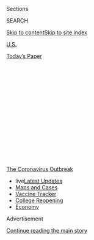 <div id="app">

<div>

<div>

<div>

<div class="NYTAppHideMasthead css-1q2w90k e1suatyy0">

<div class="section css-ui9rw0 e1suatyy2">

<div class="css-eph4ug er09x8g0">

<div class="css-6n7j50">

</div>

<span class="css-1dv1kvn">Sections</span>

<div class="css-10488qs">

<span class="css-1dv1kvn">SEARCH</span>

</div>

[Skip to content](#site-content)[Skip to site
index](#site-index)

</div>

<div id="masthead-section-label" class="css-1wr3we4 eaxe0e00">

[U.S.](https://www.nytimes3xbfgragh.onion/section/us)

</div>

<div class="css-10698na e1huz5gh0">

</div>

</div>

<div id="masthead-bar-one" class="section hasLinks css-15hmgas e1csuq9d3">

<div class="css-uqyvli e1csuq9d0">

</div>

<div class="css-1uqjmks e1csuq9d1">

</div>

<div class="css-9e9ivx">

[](https://myaccount.nytimes3xbfgragh.onion/auth/login?response_type=cookie&client_id=vi)

</div>

<div class="css-1bvtpon e1csuq9d2">

[Today’s
Paper](https://www.nytimes3xbfgragh.onion/section/todayspaper)

</div>

</div>

</div>

</div>

<div data-aria-hidden="false">

<div id="site-content" data-role="main">

<div>

<div class="css-1aor85t" style="opacity:0.000000001;z-index:-1;visibility:hidden">

<div class="css-1hqnpie">

<div class="css-epjblv">

<span class="css-17xtcya">[U.S.](/section/us)</span><span class="css-x15j1o">|</span><span class="css-fwqvlz">Georgia,
Tennessee and South Carolina Say Businesses Can Reopen
Soon</span>

</div>

<div class="css-k008qs">

<div class="css-1iwv8en">

<span class="css-18z7m18"></span>

<div>

</div>

</div>

<span class="css-1n6z4y">https://nyti.ms/2VrYQl3</span>

<div class="css-1705lsu">

<div class="css-4xjgmj">

<div class="css-4skfbu" data-role="toolbar" data-aria-label="Social Media Share buttons, Save button, and Comments Panel with current comment count" data-testid="share-tools">

  - 
  - 
  - 
  - 
    
    <div class="css-6n7j50">
    
    </div>

  - 
  - 

</div>

</div>

</div>

</div>

</div>

</div>

<div id="NYT_TOP_BANNER_REGION" class="css-13pd83m">

<div>

<div id="styln-prism-menu-1592847958612" class="section interactive-content interactive-size-medium css-1edisqu">

<div class="css-17ih8de interactive-body">

<div id="scroll-container" class="css-1gj85ro">

[<span class="styln-title-wrap"><span class="css-1pje3qr">The
Coronavirus</span><span class="css-1pje3qr">
Outbreak</span></span>](https://www.nytimes3xbfgragh.onion/news-event/coronavirus?action=click&pgtype=Article&state=default&region=TOP_BANNER&context=storylines_menu)

  - <span class="css-kqxiym" data-emphasize="true">live</span>[Latest
    Updates](https://www.nytimes3xbfgragh.onion/2020/08/04/world/coronavirus-cases.html?action=click&pgtype=Article&state=default&region=TOP_BANNER&context=storylines_menu)
  - [Maps and
    Cases](https://www.nytimes3xbfgragh.onion/interactive/2020/us/coronavirus-us-cases.html?action=click&pgtype=Article&state=default&region=TOP_BANNER&context=storylines_menu)
  - [Vaccine
    Tracker](https://www.nytimes3xbfgragh.onion/interactive/2020/science/coronavirus-vaccine-tracker.html?action=click&pgtype=Article&state=default&region=TOP_BANNER&context=storylines_menu)
  - [College
    Reopening](https://www.nytimes3xbfgragh.onion/2020/08/02/us/covid-college-reopening.html?action=click&pgtype=Article&state=default&region=TOP_BANNER&context=storylines_menu)
  - [Economy](https://www.nytimes3xbfgragh.onion/live/2020/08/04/business/stock-market-today-coronavirus?action=click&pgtype=Article&state=default&region=TOP_BANNER&context=storylines_menu)

</div>

</div>

</div>

</div>

</div>

<div id="top-wrapper" class="css-1sy8kpn">

<div id="top-slug" class="css-l9onyx">

Advertisement

</div>

[Continue reading the main
story](#after-top)

<div class="ad top-wrapper" style="text-align:center;height:100%;display:block;min-height:250px">

<div id="top" class="place-ad" data-position="top" data-size-key="top">

</div>

</div>

<div id="after-top">

</div>

</div>

<div>

<div id="sponsor-wrapper" class="css-1hyfx7x">

<div id="sponsor-slug" class="css-19vbshk">

Supported by

</div>

[Continue reading the main
story](#after-sponsor)

<div id="sponsor" class="ad sponsor-wrapper" style="text-align:center;height:100%;display:block">

</div>

<div id="after-sponsor">

</div>

</div>

<div class="css-186x18t">

</div>

<div class="css-1vkm6nb ehdk2mb0">

# Georgia, Tennessee and South Carolina Say Businesses Can Reopen Soon

</div>

Even as some states move to restart their economies, coronavirus hot
spots are emerging, including at a state prison in Ohio.

<div class="css-79elbk" data-testid="photoviewer-wrapper">

<div class="css-z3e15g" data-testid="photoviewer-wrapper-hidden">

</div>

<div class="css-1a48zt4 ehw59r15" data-testid="photoviewer-children">

![<span class="css-16f3y1r e13ogyst0" data-aria-hidden="true">Gov. Brian
Kemp of Georgia listening to a question from the news media during a
tour of a temporary hospital at the Georgia World Congress Center last
week in
Atlanta.</span><span class="css-cnj6d5 e1z0qqy90" itemprop="copyrightHolder"><span class="css-1ly73wi e1tej78p0">Credit...</span><span><span>Pool
photo by Ron
Harris</span></span></span>](https://static01.graylady3jvrrxbe.onion/images/2020/04/20/us/20VIRUS-USCASES-kemp/merlin_171654039_dec34257-cb98-402e-a79f-84a8c5d01616-articleLarge.jpg?quality=75&auto=webp&disable=upscale)

</div>

</div>

<div class="css-18e8msd">

<div class="css-pdw9fk epjyd6m0">

<div class="css-1txwxcy ey68jwv0" data-aria-hidden="true">

[![Rick
Rojas](https://static01.graylady3jvrrxbe.onion/images/2018/02/20/multimedia/author-rick-rojas/author-rick-rojas-thumbLarge-v3.png
"Rick Rojas")](https://www.nytimes3xbfgragh.onion/by/rick-rojas)[![Michael
Cooper](https://static01.graylady3jvrrxbe.onion/images/2018/02/16/multimedia/author-michael-cooper/author-michael-cooper-thumbLarge.jpg
"Michael Cooper")](https://www.nytimes3xbfgragh.onion/by/michael-cooper)

</div>

<div class="css-1baulvz">

By [<span class="css-1baulvz" itemprop="name">Rick
Rojas</span>](https://www.nytimes3xbfgragh.onion/by/rick-rojas) and
[<span class="css-1baulvz last-byline" itemprop="name">Michael
Cooper</span>](https://www.nytimes3xbfgragh.onion/by/michael-cooper)

</div>

</div>

  - 
    
    <div class="css-ld3wwf e16638kd2">
    
    April 20,
    2020
    
    </div>

  - 
    
    <div class="css-4xjgmj">
    
    <div class="css-d8bdto" data-role="toolbar" data-aria-label="Social Media Share buttons, Save button, and Comments Panel with current comment count" data-testid="share-tools">
    
      - 
      - 
      - 
      - 
        
        <div class="css-6n7j50">
        
        </div>
    
      - 
      - 
    
    </div>
    
    </div>

</div>

</div>

<div class="section meteredContent css-1r7ky0e" name="articleBody" itemprop="articleBody">

<div class="css-1fanzo5 StoryBodyCompanionColumn">

<div class="css-53u6y8">

ATLANTA — Residents of Georgia will be allowed on Friday to return to
the gym and get haircuts, pedicures, massages and tattoos. Next Monday,
they can dine again in restaurants and go to the movies.

With that announcement, Gov. Brian Kemp of Georgia on Monday joined
officials in other states who are moving ahead with plans to relax
restrictions intended to curb the spread of the coronavirus, despite
signs that the outbreak is just beginning to strike some parts of the
country.

</div>

</div>

<div>

</div>

<div class="css-1fanzo5 StoryBodyCompanionColumn">

<div class="css-53u6y8">

In Tennessee, Gov. Bill Lee said on Monday that he was not extending his
“safer-at-home” order that is set to expire on April 30. According to
his office, “the vast majority of businesses in 89 counties” will be
allowed to reopen on May 1. Businesses in Ohio are expected to reopen on
that date as well.

</div>

</div>

<div class="css-1fanzo5 StoryBodyCompanionColumn">

<div class="css-53u6y8">

“We’re going to do what we think is right — what I think is right — and
that is try to open this economy,” Gov. Mike DeWine of Ohio said Sunday
on NBC’s “Meet the Press,” “but do it very, very carefully so we don’t
get a lot of people killed.”

In South Carolina, Gov. Henry McMaster, a Republican, said on Monday
that department stores and some other retail businesses that had
previously been deemed nonessential would be allowed to reopen on
Tuesday, but they must abide by social distancing guidelines. People
will also be able to gain access to public beaches on Tuesday.

Across the country, governors have been weighing steps toward lifting
orders and reviving their stalled economies. A lack of sufficient
widespread testing has been seen as one of the main obstacles.

At the White House’s coronavirus briefing on Monday, President Trump
reacted dismissively to governors who said they had scrambled to access
testing materials, such as nasal swabs and chemical reagents.

“Some states have far more capacity than they actually understand,” he
said. “That is a complex subject, but some of the governors did not
understand it.”

</div>

</div>

<div class="css-1fanzo5 StoryBodyCompanionColumn">

<div class="css-53u6y8">

Mr. Trump specifically mentioned Gov. J.B. Pritzker of Illinois, a
Democrat, and Gov. Larry Hogan of Maryland, a Republican. He also framed
the debates around testing in political terms, saying that Democrats
wanted maximum testing “because they want to be able to criticize.”

</div>

</div>

<div>

</div>

<div class="css-1fanzo5 StoryBodyCompanionColumn">

<div class="css-53u6y8">

Mr. Kemp, in his news conference on Monday, said that he had been
frustrated by the issue of testing capacity, but that he also believed
that the crisis had leveled off enough to ease restrictions and help
alleviate the economic anguish they have helped create. Georgia has had
more than 19,000 confirmed cases of the coronavirus, with 775 deaths,
according to state public health officials.

He said that stores were not reopening for “business as usual,” noting
that social distancing rules still must be enforced, and that businesses
should check employees’ temperatures for fevers and ramp up sanitation
efforts.

<div id="NYT_MAIN_CONTENT_1_REGION" class="css-9tf9ac">

<div>

<div id="styln-covid-updates-world" class="section interactive-content interactive-size-medium css-1ftcdic">

<div class="css-17ih8de interactive-body">

<div id="styln-briefing-block" data-asset-id="QXJ0aWNsZTpueXQ6Ly9hcnRpY2xlLzNhNGMwYWI5LWIwY2QtNWQwOS1hZTgwLTdjMGU3ZTA1OWQ2OA==">

<div class="briefing-block-header-section">

# [Latest Updates: Global Coronavirus Outbreak](https://www.nytimes3xbfgragh.onion/2020/08/04/world/coronavirus-cases.html?action=click&pgtype=Article&state=default&region=MAIN_CONTENT_1&context=storylines_live_updates)

<div class="briefing-block-ts">

Updated 2020-08-04T21:57:55.984Z

</div>

</div>

  - [As talks drag on, McConnell signals openness to jobless aid
    extension that Republicans have
    opposed.](https://www.nytimes3xbfgragh.onion/2020/08/04/world/coronavirus-cases.html?action=click&pgtype=Article&state=default&region=MAIN_CONTENT_1&context=storylines_live_updates#link-2daa96b5)
  - [Novavax sees encouraging results from two studies of its
    experimental
    vaccine.](https://www.nytimes3xbfgragh.onion/2020/08/04/world/coronavirus-cases.html?action=click&pgtype=Article&state=default&region=MAIN_CONTENT_1&context=storylines_live_updates#link-1228a480)
  - [Public and private schools in Maryland and elsewhere are divided
    over in-person
    instruction.](https://www.nytimes3xbfgragh.onion/2020/08/04/world/coronavirus-cases.html?action=click&pgtype=Article&state=default&region=MAIN_CONTENT_1&context=storylines_live_updates#link-4825b93)

<div class="briefing-block-footer">

<div class="briefing-block-footer-meta">

[See more
updates](https://www.nytimes3xbfgragh.onion/2020/08/04/world/coronavirus-cases.html?action=click&pgtype=Article&state=default&region=MAIN_CONTENT_1&context=storylines_live_updates)

</div>

<div class="briefing-block-briefinglinks">

<span>More live coverage:</span>
[Markets](https://www.nytimes3xbfgragh.onion/live/2020/08/04/business/stock-market-today-coronavirus?action=click&pgtype=Article&state=default&region=MAIN_CONTENT_1&context=storylines_live_updates)

</div>

</div>

</div>

</div>

</div>

</div>

</div>

The move to reopen, he said, was “a small step forward and should be
treated as such.”

Mr. Kemp and Mr. Lee, both Republicans, were among the governors who
were criticized for being slow to impose statewide closure orders. Both
had expressed concerns about an invasion of civil liberties and the
economic strain that closing down large parts of the economy would
create.

Parts of the Outer Banks of North Carolina, a string of barrier islands
whose beaches are popular with tourists, are also moving forward with
lifting restrictions for entry, officials said.

</div>

</div>

<div>

</div>

<div class="css-1fanzo5 StoryBodyCompanionColumn">

<div class="css-53u6y8">

Emergency officials from Dare County, N.C., which includes the towns of
Nags Head, Kitty Hawk and Southern Shores, said in a statement on Monday
that the decision was based on “careful consideration of the science,
trends, data and resource availability.” The county has had 15 diagnosed
cases, with one death, officials said.

</div>

</div>

<div class="css-1fanzo5 StoryBodyCompanionColumn">

<div class="css-53u6y8">

In Ohio, even as plans were being put in place to reopen, a state prison
about an hour’s drive north of the capital became the largest-known
source of coronavirus infections in the United States, continuing a
trend of fast-moving outbreaks in crowded, confined spaces.

Officials said that at least 1,828 inmates — almost three-quarters of
the population — had tested positive for the coronavirus at the minimum-
and medium-security prison in Marion, Ohio. That is more than the number
of known cases from a [meatpacking plant in South
Dakota](https://www.nytimes3xbfgragh.onion/2020/04/15/us/coronavirus-south-dakota-meat-plant-refugees.html)
and a Navy [aircraft carrier docked in
Guam](https://www.nytimes3xbfgragh.onion/2020/04/06/us/politics/coronavirus-navy-secretary-roosevelt-crozier.html).

“Once Covid-19 gets inside the gate, inside the door, it spreads, and it
spreads very significantly,” Mr. DeWine, a Republican, said at a news
conference on Monday.

Although there have been encouraging signs that the outbreak is
beginning to level off in some parts of the country, the threat is
continuing to grow in other states and regions.

Even in areas where the number of new cases is beginning to flatten,
they remain high: New York, which on Monday reported its fewest positive
tests in a month and its lowest one-day death toll in more than two
weeks, still had [4,726 new cases and 478 new
deaths](https://www.nytimes3xbfgragh.onion/2020/04/20/nyregion/coronavirus-new-york-update.html?type=styln-live-updates&label=new%20york&index=2&action=click&module=Spotlight&pgtype=Homepage).
And the country has added more than 25,000 new cases a day for the past
week.

In some parts of the country, there are signs that things are getting
worse, not better.

In Massachusetts, which has been particularly hard hit in recent days,
officials reported 1,705 new cases on Sunday, bringing the [state’s
total
to 38,077](https://www.nytimes3xbfgragh.onion/interactive/2020/us/massachusetts-coronavirus-cases.html).
Officials also reported 146 new deaths, which brought the death toll to
1,706.

</div>

</div>

<div class="css-1fanzo5 StoryBodyCompanionColumn">

<div class="css-53u6y8">

“We’re right in the middle of the surge now,” Gov. Charlie Baker, a
Republican, said Sunday on CBS’s “Face the Nation.”

</div>

</div>

<div class="css-79elbk" data-testid="photoviewer-wrapper">

<div class="css-z3e15g" data-testid="photoviewer-wrapper-hidden">

</div>

<div class="css-1a48zt4 ehw59r15" data-testid="photoviewer-children">

![<span class="css-16f3y1r e13ogyst0" data-aria-hidden="true">A man who
has tested positive for coronavirus is loaded in an ambulance in
Chelsea,
Mass.</span><span class="css-cnj6d5 e1z0qqy90" itemprop="copyrightHolder"><span class="css-1ly73wi e1tej78p0">Credit...</span><span>Brian
Snyder/Reuters</span></span>](https://static01.graylady3jvrrxbe.onion/images/2020/04/20/us/20VIRUS-USCASES-mass/merlin_171695355_af6e805b-6b7f-4ebd-9361-0badeb1333e4-articleLarge.jpg?quality=75&auto=webp&disable=upscale)

</div>

</div>

<div class="css-1fanzo5 StoryBodyCompanionColumn">

<div class="css-53u6y8">

Los Angeles County reported 81 deaths on Saturday, its highest one-day
death toll.

“In this last week, we have doubled the number of deaths that occurred
among L.A. County residents,” Barbara Ferrer, the county’s director of
public health, [said in a
statement](http://publichealth.lacounty.gov/phcommon/public/media/mediapubhpdetail.cfm?prid=2325)
on Saturday. Fewer deaths were reported Sunday — 24 — but county
officials noted that [nearly 1,000 new
cases](http://publichealth.lacounty.gov/phcommon/public/media/mediapubhpdetail.cfm?prid=2326)
had been identified in the previous 48
hours.

<div id="NYT_MAIN_CONTENT_3_REGION" class="css-9tf9ac">

<div>

<div id="styln-prism-freeform-1594220623585" class="section interactive-content interactive-size-medium css-1ftcdic">

<div class="css-17ih8de interactive-body">

<div id="prism-freeform-block-85410" class="css-19mumt8" data-role="complementary" data-storyline="The Coronavirus Outbreak" data-truncated="true" tabindex="0">

<div class="css-a8d9oz">

<div class="css-eb027h">

[](https://www.nytimes3xbfgragh.onion/news-event/coronavirus?action=click&pgtype=Article&state=default&region=MAIN_CONTENT_3&context=storylines_faq)

### The Coronavirus Outbreak ›

#### Frequently Asked Questions

Updated August 4, 2020

  - #### I have antibodies. Am I now immune?
    
      - As of right now,[that seems likely, for at least several
        months.](https://www.nytimes3xbfgragh.onion/2020/07/22/health/covid-antibodies-herd-immunity.html?action=click&pgtype=Article&state=default&region=MAIN_CONTENT_3&context=storylines_faq)
        There have been frightening accounts of people suffering what
        seems to be a second bout of Covid-19. But experts say these
        patients may have a drawn-out course of infection, with the
        virus taking a slow toll weeks to months after initial exposure.
        People infected with the coronavirus typically
        [produce](https://www.nature.com/articles/s41586-020-2456-9)
        immune molecules called antibodies, which are [protective
        proteins made in response to an
        infection](https://www.nytimes3xbfgragh.onion/2020/05/07/health/coronavirus-antibody-prevalence.html?action=click&pgtype=Article&state=default&region=MAIN_CONTENT_3&context=storylines_faq)[.
        These antibodies
        may](https://www.nytimes3xbfgragh.onion/2020/05/07/health/coronavirus-antibody-prevalence.html?action=click&pgtype=Article&state=default&region=MAIN_CONTENT_3&context=storylines_faq)
        last in the body [only two to three
        months](https://www.nature.com/articles/s41591-020-0965-6),
        which may seem worrisome, but that’s perfectly normal after an
        acute infection subsides, said Dr. Michael Mina, an immunologist
        at Harvard University. It may be possible to get the coronavirus
        again, but it’s highly unlikely that it would be possible in a
        short window of time from initial infection or make people
        sicker the second time.

  - #### I’m a small-business owner. Can I get relief?
    
      - The [stimulus bills enacted in
        March](https://www.nytimes3xbfgragh.onion/article/small-business-loans-stimulus-grants-freelancers-coronavirus.html?action=click&pgtype=Article&state=default&region=MAIN_CONTENT_3&context=storylines_faq)
        offer help for the millions of American small businesses. Those
        eligible for aid are businesses and nonprofit organizations with
        fewer than 500 workers, including sole proprietorships,
        independent contractors and freelancers. Some larger companies
        in some industries are also eligible. The help being offered,
        which is being managed by the Small Business Administration,
        includes the Paycheck Protection Program and the Economic Injury
        Disaster Loan program. But lots of folks have [not yet seen
        payouts.](https://www.nytimes3xbfgragh.onion/interactive/2020/05/07/business/small-business-loans-coronavirus.html?action=click&pgtype=Article&state=default&region=MAIN_CONTENT_3&context=storylines_faq)
        Even those who have received help are confused: The rules are
        draconian, and some are stuck sitting on [money they don’t know
        how to
        use.](https://www.nytimes3xbfgragh.onion/2020/05/02/business/economy/loans-coronavirus-small-business.html?action=click&pgtype=Article&state=default&region=MAIN_CONTENT_3&context=storylines_faq)
        Many small-business owners are getting less than they expected
        or [not hearing anything at
        all.](https://www.nytimes3xbfgragh.onion/2020/06/10/business/Small-business-loans-ppp.html?action=click&pgtype=Article&state=default&region=MAIN_CONTENT_3&context=storylines_faq)

  - #### What are my rights if I am worried about going back to work?
    
      - Employers have to provide [a safe
        workplace](https://www.osha.gov/SLTC/covid-19/standards.html)
        with policies that protect everyone equally. [And if one of your
        co-workers tests positive for the coronavirus, the
        C.D.C.](https://www.nytimes3xbfgragh.onion/article/coronavirus-money-unemployment.html?action=click&pgtype=Article&state=default&region=MAIN_CONTENT_3&context=storylines_faq)
        has said that [employers should tell their
        employees](https://www.cdc.gov/coronavirus/2019-ncov/community/guidance-business-response.html)
        -- without giving you the sick employee’s name -- that they may
        have been exposed to the virus.

  - #### Should I refinance my mortgage?
    
      - [It could be a good
        idea,](https://www.nytimes3xbfgragh.onion/article/coronavirus-money-unemployment.html?action=click&pgtype=Article&state=default&region=MAIN_CONTENT_3&context=storylines_faq)
        because mortgage rates have [never been
        lower.](https://www.nytimes3xbfgragh.onion/2020/07/16/business/mortgage-rates-below-3-percent.html?action=click&pgtype=Article&state=default&region=MAIN_CONTENT_3&context=storylines_faq)
        Refinancing requests have pushed mortgage applications to some
        of the highest levels since 2008, so be prepared to get in line.
        But defaults are also up, so if you’re thinking about buying a
        home, be aware that some lenders have tightened their standards.

  - #### What is school going to look like in September?
    
      - It is unlikely that many schools will return to a normal
        schedule this fall, requiring the grind of [online
        learning](https://www.nytimes3xbfgragh.onion/2020/06/05/us/coronavirus-education-lost-learning.html?action=click&pgtype=Article&state=default&region=MAIN_CONTENT_3&context=storylines_faq),
        [makeshift child
        care](https://www.nytimes3xbfgragh.onion/2020/05/29/us/coronavirus-child-care-centers.html?action=click&pgtype=Article&state=default&region=MAIN_CONTENT_3&context=storylines_faq)
        and [stunted
        workdays](https://www.nytimes3xbfgragh.onion/2020/06/03/business/economy/coronavirus-working-women.html?action=click&pgtype=Article&state=default&region=MAIN_CONTENT_3&context=storylines_faq)
        to continue. California’s two largest public school districts —
        Los Angeles and San Diego — said on July 13, that [instruction
        will be remote-only in the
        fall](https://www.nytimes3xbfgragh.onion/2020/07/13/us/lausd-san-diego-school-reopening.html?action=click&pgtype=Article&state=default&region=MAIN_CONTENT_3&context=storylines_faq),
        citing concerns that surging coronavirus infections in their
        areas pose too dire a risk for students and teachers. Together,
        the two districts enroll some 825,000 students. They are the
        largest in the country so far to abandon plans for even a
        partial physical return to classrooms when they reopen in
        August. For other districts, the solution won’t be an
        all-or-nothing approach. [Many
        systems](https://bioethics.jhu.edu/research-and-outreach/projects/eschool-initiative/school-policy-tracker/),
        including the nation’s largest, New York City, are devising
        [hybrid
        plans](https://www.nytimes3xbfgragh.onion/2020/06/26/us/coronavirus-schools-reopen-fall.html?action=click&pgtype=Article&state=default&region=MAIN_CONTENT_3&context=storylines_faq)
        that involve spending some days in classrooms and other days
        online. There’s no national policy on this yet, so check with
        your municipal school system regularly to see what is happening
        in your
community.

<div id="styln-survey-component-85410" class="styln-survey-component" data-surveyname="faq" data-surveystoryline="coronavirus">

</div>

</div>

<div class="css-6mllg9">

</div>

<div class="css-pmm6ed">

<span class="css-5gimkt"></span>

</div>

</div>

</div>

</div>

</div>

</div>

</div>

Significant workplace-based clusters of known infections have been
reported in Iowa, Kansas, Minnesota, North Dakota, South Dakota,
Tennessee and other states, suggesting that the pandemic is just
beginning to sink into some communities.

[Nursing
homes](https://www.nytimes3xbfgragh.onion/2020/04/19/nyregion/coronavirus-nj-andover-nursing-home-deaths.html)
and prisons also continue to be hot spots.

About one out of five confirmed cases in Ohio is now connected to the
state’s prison system, according to statewide numbers. The Department of
Rehabilitation and Correction said that as of Sunday, at least 2,400
inmates in the system had tested positive, and seven had died of either
confirmed or suspected Covid-19 infections.

No deaths have been reported among the inmates at the prison in Marion,
but one staff member there has died, and 103 employees have tested
positive. The prison [announced its first positive
case](https://www.drc.ohio.gov/Family/COVID-19-UPDATES), of an employee,
on March 29.

Pickaway Correctional Institution, southwest of Columbus, also had a
large number of confirmed cases, with 384 inmates and 64 employees
testing positive as of Sunday.

</div>

</div>

<div class="css-1fanzo5 StoryBodyCompanionColumn">

<div class="css-53u6y8">

Despite warnings from health officials and attempts to [release some
inmates](https://www.nytimes3xbfgragh.onion/2020/03/30/us/coronavirus-prisons-jails.html)
to prevent outbreaks, jails, prisons and detention centers have emerged
as major coronavirus spreaders. As of Monday, four of the 10
largest-known sources of infection in the United States were
correctional facilities, [according to national
data](https://www.nytimes3xbfgragh.onion/interactive/2020/us/coronavirus-us-cases.html)
collected by The New York Times.

More than half of the inmates at the Neuse Correctional Institution in
Goldsboro, N.C. — 458 — have tested positive for the virus, [county
officials said](https://www.waynegov.com/946/Coronavirus-COVID-19). And
there have been more than 600 cases involving inmates and staff members
at the Cook County Jail in Chicago, where [four inmates have
died](https://www.chicagotribune.com/news/breaking/ct-4th-ccj-covid19-death-20200420-fwwoavnzrzfznnymlebyq2umwi-story.html).

At one point last week, Chicago’s jail was the [top-known source of U.S.
infections](https://www.nytimes3xbfgragh.onion/2020/04/08/us/coronavirus-cook-county-jail-chicago.html),
but other sources have since surpassed it.

The overall numbers inside prisons are most likely a vast undercount
because some state and local agencies have not released information
about cases behind bars, and others, including the federal Bureau of
Prisons, are not testing everyone who falls ill. In contrast, Ohio said
it was testing aggressively inside prisons where the virus has been
confirmed, extending tests even to prisoners who were not showing
symptoms.

“The reason that you’re seeing the numbers spike, of course, is because
we are massively testing now,” Mr. DeWine said. Prisons, or any place
where people were living together in close quarters, he said, present “a
very difficult situation.”

Dr. Amy Acton, the director of the Ohio Department of Health, said that
despite the large number of positive cases detected in the prison
system, many of the infected inmates were not sick.

“What was fascinating about some of that data was the amount of
asymptomatic cases we are picking up,” Dr. Acton said, adding that
neighboring states were getting similar results.

Rick Rojas reported from Atlanta and Michael Cooper from New York. Scott
Dodd, Sean Plambeck and Timothy Williams contributed reporting.

</div>

</div>

<div>

</div>

</div>

<div>

</div>

<div>

</div>

<div>

</div>

<div>

<div id="bottom-wrapper" class="css-1ede5it">

<div id="bottom-slug" class="css-l9onyx">

Advertisement

</div>

[Continue reading the main
story](#after-bottom)

<div id="bottom" class="ad bottom-wrapper" style="text-align:center;height:100%;display:block;min-height:90px">

</div>

<div id="after-bottom">

</div>

</div>

</div>

</div>

</div>

## Site Index

<div>

</div>

## Site Information Navigation

  - [© <span>2020</span> <span>The New York Times
    Company</span>](https://help.nytimes3xbfgragh.onion/hc/en-us/articles/115014792127-Copyright-notice)

<!-- end list -->

  - [NYTCo](https://www.nytco.com/)
  - [Contact
    Us](https://help.nytimes3xbfgragh.onion/hc/en-us/articles/115015385887-Contact-Us)
  - [Work with us](https://www.nytco.com/careers/)
  - [Advertise](https://nytmediakit.com/)
  - [T Brand Studio](http://www.tbrandstudio.com/)
  - [Your Ad
    Choices](https://www.nytimes3xbfgragh.onion/privacy/cookie-policy#how-do-i-manage-trackers)
  - [Privacy](https://www.nytimes3xbfgragh.onion/privacy)
  - [Terms of
    Service](https://help.nytimes3xbfgragh.onion/hc/en-us/articles/115014893428-Terms-of-service)
  - [Terms of
    Sale](https://help.nytimes3xbfgragh.onion/hc/en-us/articles/115014893968-Terms-of-sale)
  - [Site
    Map](https://spiderbites.nytimes3xbfgragh.onion)
  - [Help](https://help.nytimes3xbfgragh.onion/hc/en-us)
  - [Subscriptions](https://www.nytimes3xbfgragh.onion/subscription?campaignId=37WXW)

</div>

</div>

</div>

</div>
